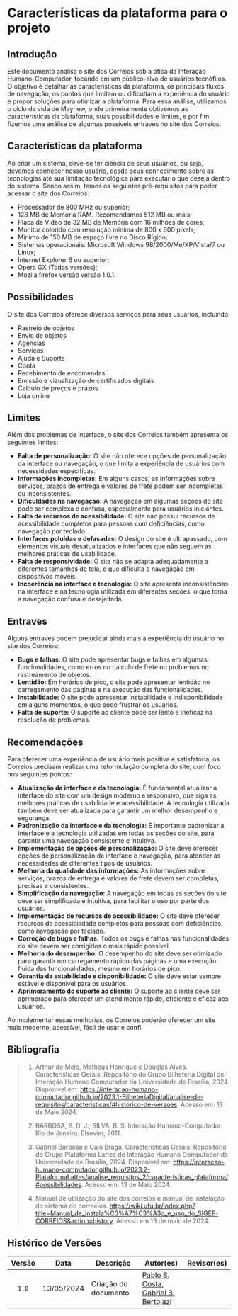 # Características da plataforma para o projeto

## Introdução

Este documento analisa o site dos Correios sob a ótica da Interação Humano-Computador, focando em um público-alvo de usuários tecnófilos. O objetivo é detalhar as características da plataforma, os principais fluxos de navegação, os pontos que limitam ou dificultam a experiência do usuário e propor soluções para otimizar a plataforma. Para essa análise, utilizamos o ciclo de vida de Mayhew, onde primeiramente obtivemos as características da plataforma, suas possibilidades e limites, e por fim fizemos uma análise de algumas possíveis entraves no site dos Correios.

## Características da plataforma


Ao criar um sistema, deve-se ter ciência de seus usuários, ou seja, devemos conhecer nosso usuário, desde seus conhecimento sobre as tecnologias até sua limitação tecnológica para executar o que deseja dentro do sistema. Sendo assim, temos os seguintes pré-requisitos para poder acessar o site dos Correios:

* Processador de 800 MHz ou superior;
* 128 MB de Memória RAM. Recomendamos 512 MB ou mais;
* Placa de Vídeo de 32 MB de Memória com 16 milhões de cores;
* Monitor colorido com resolução mínima de 800 x 600 pixels;
* Mínimo de 150 MB de espaço livre no Disco Rígido;
* Sistemas operacionais: Microsoft Windows 98/2000/Me/XP/Vista/7 ou Linux;
* Internet Explorer 6 ou superior;
* Opera GX (Todas versões);
* Mozila firefox versão versão 1.0.1.

## Possibilidades

O site dos Correios oferece diversos serviços para seus usuários, incluindo:

* Rastreio de objetos
* Envio de objetos
* Agências
* Serviços
* Ajuda e Suporte
* Conta
* Recebimento de encomendas
* Emissão e vizualização de certificados digitais
* Calculo de preços e prazos
* Loja online


## Limites

Além dos problemas de interface, o site dos Correios também apresenta os seguintes limites:

* **Falta de personalização:** O site não oferece opções de personalização da interface ou navegação, o que limita a experiência de usuários com necessidades específicas.
* **Informações incompletas:** Em alguns casos, as informações sobre serviços, prazos de entrega e valores de frete podem ser incompletas ou inconsistentes.
* **Dificuldades na navegação:** A navegação em algumas seções do site pode ser complexa e confusa, especialmente para usuários iniciantes.
* **Falta de recursos de acessibilidade:** O site não possui recursos de acessibilidade completos para pessoas com deficiências, como navegação por teclado.
* **Interfaces poluídas e defasadas:** O design do site é ultrapassado, com elementos visuais desatualizados e interfaces que não seguem as melhores práticas de usabilidade. 
* **Falta de responsividade:** O site não se adapta adequadamente a diferentes tamanhos de tela, o que dificulta a navegação em dispositivos móveis.
* **Incoerência na interface e tecnologia:** O site apresenta inconsistências na interface e na tecnologia utilizada em diferentes seções, o que torna a navegação confusa e desajeitada.


## Entraves

Alguns entraves podem prejudicar ainda mais a experiência do usuário no site dos Correios:

* **Bugs e falhas:** O site pode apresentar bugs e falhas em algumas funcionalidades, como erros no cálculo de frete ou problemas no rastreamento de objetos.
* **Lentidão:** Em horários de pico, o site pode apresentar lentidão no carregamento das páginas e na execução das funcionalidades.
* **Instabilidade:** O site pode apresentar instabilidade e indisponibilidade em alguns momentos, o que pode frustrar os usuários.
* **Falta de suporte:** O suporte ao cliente pode ser lento e ineficaz na resolução de problemas.

## Recomendações

Para oferecer uma experiência de usuário mais positiva e satisfatória, os Correios precisam realizar uma reformulação completa do site, com foco nos seguintes pontos:

* **Atualização da interface e da tecnologia:** É fundamental atualizar a interface do site com um design moderno e responsivo, que siga as melhores práticas de usabilidade e acessibilidade. A tecnologia utilizada também deve ser atualizada para garantir um melhor desempenho e segurança.
* **Padronização da interface e da tecnologia:** É importante padronizar a interface e a tecnologia utilizadas em todas as seções do site, para garantir uma navegação consistente e intuitiva.
* **Implementação de opções de personalização:** O site deve oferecer opções de personalização da interface e navegação, para atender às necessidades de diferentes tipos de usuários.
* **Melhoria da qualidade das informações:** As informações sobre serviços, prazos de entrega e valores de frete devem ser completas, precisas e consistentes.
* **Simplificação da navegação:** A navegação em todas as seções do site deve ser simplificada e intuitiva, para facilitar o uso por parte dos usuários.
* **Implementação de recursos de acessibilidade:** O site deve oferecer recursos de acessibilidade completos para pessoas com deficiências, como navegação por teclado.
* **Correção de bugs e falhas:** Todos os bugs e falhas nas funcionalidades do site devem ser corrigidos o mais rápido possível.
* **Melhoria do desempenho:** O desempenho do site deve ser otimizado para garantir um carregamento rápido das páginas e uma execução fluida das funcionalidades, mesmo em horários de pico.
* **Garantia da estabilidade e disponibilidade:** O site deve estar sempre estável e disponível para os usuários.
* **Aprimoramento do suporte ao cliente:** O suporte ao cliente deve ser aprimorado para oferecer um atendimento rápido, eficiente e eficaz aos usuários.

Ao implementar essas melhorias, os Correios poderão oferecer um site mais moderno, acessível, fácil de usar e confi

## Bibliografia

> 1. Arthur de Melo, Matheus Henrique e Douglas Alves. Características Gerais. Repositório do Grupo Bilheteria Digital de Interação Humano Computador da Universidade de Brasília, 2024. Disponível em: <https://interacao-humano-computador.github.io/2023.1-BilheteriaDigital/analise-de-requisitos/caracteristicas/#historico-de-versoes>. Acesso em: 13 de Maio 2024.
>
> 2. BARBOSA, S. D. J.; SILVA, B. S. Interação Humano-Computador. Rio de Janeiro: Elsevier, 2011.
>
> 3. Gabriel Barbosa e Caio Braga. Características Gerais. Repositório do Grupo Plataforma Lattes de Interação Humano Computador da Universidade de Brasília, 2024. Disponível em: <https://interacao-humano-computador.github.io/2023.2-PlataformaLattes/analise_requisitos_2/caracteristicas_plataforma/#possibilidades>. Acesso em: 13 de Maio 2024.
>
> 4. Manual de utilização do site dos correios e manual de instalação do sistema do correeios. <https://wiki.ufu.br/index.php?title=Manual_de_instala%C3%A7%C3%A3o_e_uso_do_SIGEP-CORREIOS&action=history>. Acesso em 13 de maio de 2024.
## Histórico de Versões

| Versão | Data | Descrição | Autor(es) | Revisor(es) |
| :----: | :--: | --------- | ----------- | ------ |
| `1.0`  | 13/05/2024 | Criação do documento | [Pablo S. Costa](https://github.com/pabloheika), <br>[Gabriel B. Bertolazi](https://github.com/Bertolazi) |  |

[ClaudioGH]: https://github.com/claudiohsc
[EliasGH]: https://github.com/EliasOliver21
[GabrielBGH]: https://github.com/Bertolazi
[GabrielFGH]: https://github.com/MMcLovin
[PabloGH]: https://github.com/pabloheika
[RicardoGH]: https://www.github.com/avmricardo